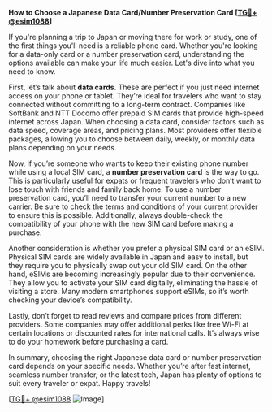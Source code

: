 **How to Choose a Japanese Data Card/Number Preservation Card [[TG💪+ @esim1088](https://t.me/s/esim1088)]**

If you're planning a trip to Japan or moving there for work or study, one of the first things you'll need is a reliable phone card. Whether you're looking for a data-only card or a number preservation card, understanding the options available can make your life much easier. Let's dive into what you need to know.

First, let’s talk about **data cards**. These are perfect if you just need internet access on your phone or tablet. They’re ideal for travelers who want to stay connected without committing to a long-term contract. Companies like SoftBank and NTT Docomo offer prepaid SIM cards that provide high-speed internet across Japan. When choosing a data card, consider factors such as data speed, coverage areas, and pricing plans. Most providers offer flexible packages, allowing you to choose between daily, weekly, or monthly data plans depending on your needs.

Now, if you’re someone who wants to keep their existing phone number while using a local SIM card, a **number preservation card** is the way to go. This is particularly useful for expats or frequent travelers who don’t want to lose touch with friends and family back home. To use a number preservation card, you’ll need to transfer your current number to a new carrier. Be sure to check the terms and conditions of your current provider to ensure this is possible. Additionally, always double-check the compatibility of your phone with the new SIM card before making a purchase.

Another consideration is whether you prefer a physical SIM card or an eSIM. Physical SIM cards are widely available in Japan and easy to install, but they require you to physically swap out your old SIM card. On the other hand, eSIMs are becoming increasingly popular due to their convenience. They allow you to activate your SIM card digitally, eliminating the hassle of visiting a store. Many modern smartphones support eSIMs, so it’s worth checking your device’s compatibility.

Lastly, don’t forget to read reviews and compare prices from different providers. Some companies may offer additional perks like free Wi-Fi at certain locations or discounted rates for international calls. It’s always wise to do your homework before purchasing a card.

In summary, choosing the right Japanese data card or number preservation card depends on your specific needs. Whether you’re after fast internet, seamless number transfer, or the latest tech, Japan has plenty of options to suit every traveler or expat. Happy travels! 

[[TG💪+ @esim1088](https://t.me/s/esim1088) ![Image](https://i.postimg.cc/Y0z9fWf4/image.png)]